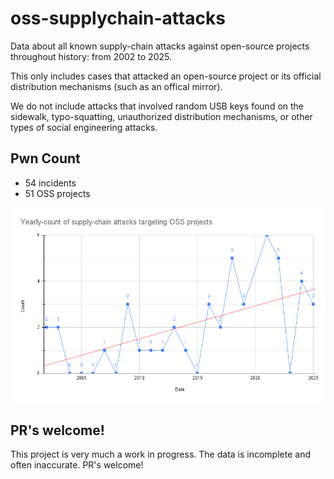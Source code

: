 # oss-supplychain-attacks

Data about all known supply-chain attacks against open-source projects throughout history: from 2002 to 2025.

This only includes cases that attacked an open-source project or its official distribution mechanisms (such as an offical mirror).

We do not include attacks that involved random USB keys found on the sidewalk, typo-squatting, unauthorized distribution mechanisms, or other types of social engineering attacks.

## Pwn Count

* 54 incidents
* 51 OSS projects

![OSS supply-chain compromises over time](_research/chart.png)

## PR's welcome!

This project is very much a work in progress. The data is incomplete and often inaccurate. PR's welcome!
